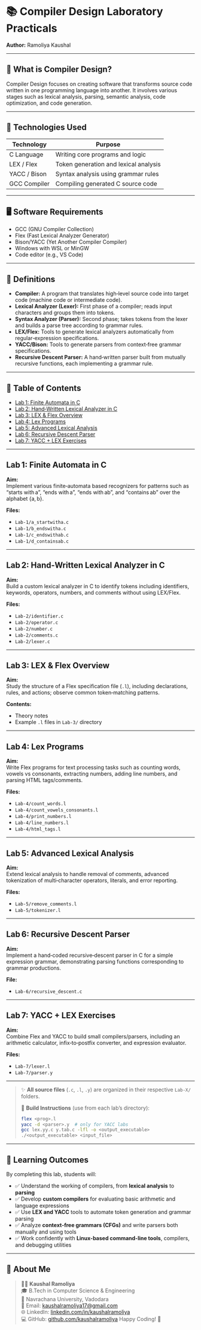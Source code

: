 # 📚 Compiler Design Laboratory Practicals

**Author:** Ramoliya Kaushal  

---

## 🧠 What is Compiler Design?

Compiler Design focuses on creating software that transforms source code written in one programming language into another. It involves various stages such as lexical analysis, parsing, semantic analysis, code optimization, and code generation.

---

## 🔧 Technologies Used

| Technology     | Purpose                                      |
|----------------|----------------------------------------------|
| C Language     | Writing core programs and logic              |
| LEX / Flex     | Token generation and lexical analysis        |
| YACC / Bison   | Syntax analysis using grammar rules          |
| GCC Compiler   | Compiling generated C source code            |

---

## 🖥️ Software Requirements

- GCC (GNU Compiler Collection)  
- Flex (Fast Lexical Analyzer Generator)  
- Bison/YACC (Yet Another Compiler Compiler)  
- Windows with WSL or MinGW  
- Code editor (e.g., VS Code)

---

## 📖 Definitions

- **Compiler:** A program that translates high‑level source code into target code (machine code or intermediate code).  
- **Lexical Analyzer (Lexer):** First phase of a compiler; reads input characters and groups them into tokens.  
- **Syntax Analyzer (Parser):** Second phase; takes tokens from the lexer and builds a parse tree according to grammar rules.  
- **LEX/Flex:** Tools to generate lexical analyzers automatically from regular‑expression specifications.  
- **YACC/Bison:** Tools to generate parsers from context‑free grammar specifications.  
- **Recursive Descent Parser:** A hand‑written parser built from mutually recursive functions, each implementing a grammar rule.

---

## 📑 Table of Contents

- [Lab 1: Finite Automata in C](#lab-1-finite-automata-in-c)  
- [Lab 2: Hand‑Written Lexical Analyzer in C](#lab-2-hand-written-lexical-analyzer-in-c)  
- [Lab 3: LEX & Flex Overview](#lab-3-lex--flex-overview)  
- [Lab 4: Lex Programs](#lab-4-lex-programs)  
- [Lab 5: Advanced Lexical Analysis](#lab-5-advanced-lexical-analysis)  
- [Lab 6: Recursive Descent Parser](#lab-6-recursive-descent-parser)  
- [Lab 7: YACC + LEX Exercises](#lab-7-yacc--lex-exercises)

---

## Lab 1: Finite Automata in C

**Aim:**  
Implement various finite‑automata based recognizers for patterns such as “starts with a”, “ends with a”, “ends with ab”, and “contains ab” over the alphabet {a, b}.  

**Files:**  
- `Lab-1/a_startwitha.c`  
- `Lab-1/b_endswitha.c`  
- `Lab-1/c_endswithab.c`  
- `Lab-1/d_containsab.c`  

---

## Lab 2: Hand‑Written Lexical Analyzer in C

**Aim:**  
Build a custom lexical analyzer in C to identify tokens including identifiers, keywords, operators, numbers, and comments without using LEX/Flex.  

**Files:**  
- `Lab-2/identifier.c`  
- `Lab-2/operator.c`  
- `Lab-2/number.c`  
- `Lab-2/comments.c`  
- `Lab-2/lexer.c`  

---

## Lab 3: LEX & Flex Overview

**Aim:**  
Study the structure of a Flex specification file (`.l`), including declarations, rules, and actions; observe common token‑matching patterns.  

**Contents:**  
- Theory notes  
- Example `.l` files in `Lab-3/` directory  

---

## Lab 4: Lex Programs

**Aim:**  
Write Flex programs for text processing tasks such as counting words, vowels vs consonants, extracting numbers, adding line numbers, and parsing HTML tags/comments.  

**Files:**  
- `Lab-4/count_words.l`  
- `Lab-4/count_vowels_consonants.l`  
- `Lab-4/print_numbers.l`  
- `Lab-4/line_numbers.l`  
- `Lab-4/html_tags.l`  

---

## Lab 5: Advanced Lexical Analysis

**Aim:**  
Extend lexical analysis to handle removal of comments, advanced tokenization of multi‑character operators, literals, and error reporting.  

**Files:**  
- `Lab-5/remove_comments.l`  
- `Lab-5/tokenizer.l`  

---

## Lab 6: Recursive Descent Parser

**Aim:**  
Implement a hand‑coded recursive‑descent parser in C for a simple expression grammar, demonstrating parsing functions corresponding to grammar productions.  

**File:**  
- `Lab-6/recursive_descent.c`  

---

## Lab 7: YACC + LEX Exercises

**Aim:**  
Combine Flex and YACC to build small compilers/parsers, including an arithmetic calculator, infix‑to‑postfix converter, and expression evaluator.  

**Files:**  
- `Lab-7/lexer.l`  
- `Lab-7/parser.y`  

---

> ✨ **All source files** (`.c`, `.l`, `.y`) are organized in their respective `Lab-X/` folders.  
>  
> 🔧 **Build Instructions** (use from each lab’s directory):  
> ```bash
> flex <prog>.l
> yacc -d <parser>.y  # only for YACC labs
> gcc lex.yy.c y.tab.c -lfl -o <output_executable>
> ./<output_executable> <input_file>
> ```  

---

## 🎯 Learning Outcomes

By completing this lab, students will:

- ✅ Understand the working of compilers, from **lexical analysis** to **parsing**
- ✅ Develop **custom compilers** for evaluating basic arithmetic and language expressions
- ✅ Use **LEX and YACC** tools to automate token generation and grammar parsing
- ✅ Analyze **context-free grammars (CFGs)** and write parsers both manually and using tools
- ✅ Work confidently with **Linux-based command-line tools**, compilers, and debugging utilities

---

## 🙋 About Me

> 👨‍💻 **Kaushal Ramoliya**  
> 🎓 B.Tech in Computer Science & Engineering  
> 🏫 Navrachana University, Vadodara  
> 📧 Email: [kaushalramoliya17@gmail.com](mailto:kaushalramoliya17@gmail.com)  
> 🌐 LinkedIn: [linkedin.com/in/kaushalramoliya](www.linkedin.com/in/kaushalramoliya)  
> 💻 GitHub: [github.com/kaushalramoliya](https://github.com/Kaushalramoliya)
> Happy Coding! 🚀  
